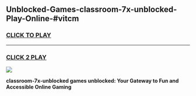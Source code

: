 
## Unblocked-Games-classroom-7x-unblocked-Play-Online-#vitcm
<h3>
<a href="https://premium.freeplayer.one?title=classroom-7x-unblocked&ref=24F">CLICK TO PLAY</a></h3>
<hr>

<h3>
<a href="https://premium.freeplayer.one?title=classroom-7x-unblocked&ref=24F">CLICK 2 PLAY</a>
  
</h3>

<a href="https://premium.freeplayer.one?title=classroom-7x-unblocked&ref=24F/"><img src="https://clearcache.store/games.png"></a>


**classroom-7x-unblocked games unblocked: Your Gateway to Fun and Accessible Online Gaming**
